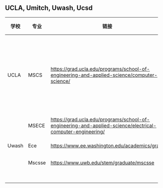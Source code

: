 ## UCLA, Umitch, Uwash, Ucsd

| 学校  | 专业   | 链接                                                         | 申请条件   | 申请材料                                                     | 备注            |
| ----- | ------ | ------------------------------------------------------------ | ---------- | ------------------------------------------------------------ | --------------- |
| UCLA  | MSCS   | https://grad.ucla.edu/programs/school-of-engineering-and-applied-science/computer-science/ | NO GRE     | TOEFL iBT: **87**. Minimum scores for each section: Writing: 25, Speaking: 24, Reading: 21, and Listening: 17; IELTS 7 | ddl： Dec 15    |
|       | MSECE  | https://grad.ucla.edu/programs/school-of-engineering-and-applied-science/electrical-computer-engineering/ | NO wes     | 同上                                                         |                 |
| Uwash | Ece    | https://www.ee.washington.edu/academics/grad/                | NO WES GRE | *92 (TOEFLiBTI)*                                             | **December 15** |
|       | Mscsse | https://www.uwb.edu/stem/graduate/mscsse                     |            |                                                              | March 3, 2025   |
|       |        |                                                              |            |                                                              |                 |
|       |        |                                                              |            |                                                              |                 |
|       |        |                                                              |            |                                                              |                 |
|       |        |                                                              |            |                                                              |                 |
|       |        |                                                              |            |                                                              |                 |
|       |        |                                                              |            |                                                              |                 |
|       |        |                                                              |            |                                                              |                 |



